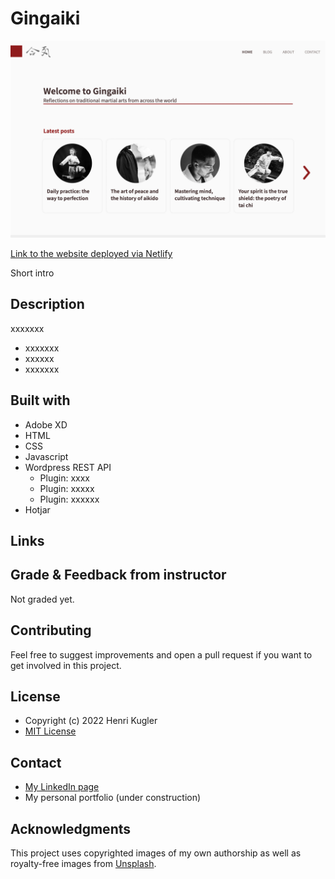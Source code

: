 # Gingaiki

![image](./assets/screenshot-gingaiki.jpg)

[Link to the website deployed via Netlify](https://heartfelt-pegasus-4adc58.netlify.app/index.html)

Short intro

## Description

xxxxxxx

- xxxxxxx
- xxxxxx
- xxxxxxx

## Built with

- Adobe XD
- HTML
- CSS
- Javascript
- Wordpress REST API
  - Plugin: xxxx
  - Plugin: xxxxx
  - Plugin: xxxxxx
- Hotjar

## Links

<!-- - [Mid-fidelity web prototype](https://xd.adobe.com/view/b08399c0-a725-4348-ac92-9de243d70591-e5d0/);
- [Low-fidelity mobile prototype](https://xd.adobe.com/view/5ea1f10f-8843-4eb2-893d-083f197a63ee-0bf2/);
- [Gantt chart](https://app.instagantt.com/shared/61be4727d4b9055cb29e34dd);
- [Full report](https://shared-assets.adobe.com/link/e01001d4-0f56-4825-7ed8-391135a7e4d7). -->

## Grade & Feedback from instructor

Not graded yet.

<!-- **Grade:** X

**Appealing design:** 2,75 / 3

_Comment: The site looks great. Fonts and colors well chosen. Easy to navigate site. Ideally, projects are delivered as though they’re ready to go live for a client._

**Technically efficient:** 4 / 4

*\_*Comment: HTML is neat, bug-free and semantic. CSS is organised and follows DRY principles. No issues on the technical side.\*

**WCAG guidelines, content management and SEO:** 2 / 2

*\_*Comment: The blue text on the blue background is AA but not AAA compliant. Good if you can get AAA compliance but no points deduction.\*

**Report:** 1 / 1

_Comment: Well thought through report. Nice to read the student’s holistic thinking including topics like ED&I Very little to fault in the project._

### Marking Criteria

- Can apply vocational knowledge to practical problems in web development with emphasis on design process, aesthetics and the use of HTML and CSS;
- Can apply vocational knowledge to practical problems in web development with emphasis on design process, aesthetics and the use of HTML and CSS;
- Masters industry-relevant tools, techniques and expressions in design process and development of websites in accordance with regulations and guidelines for universal design;
- Can study and document his/her own work processes and identify design related issues and what measures needs to be implemented. -->

## Contributing

Feel free to suggest improvements and open a pull request if you want to get involved in this project.

## License

- Copyright (c) 2022 Henri Kugler
- [MIT License](/LICENSE)

## Contact

- [My LinkedIn page](https://www.linkedin.com/in/henri-kugler-78218422b/)
- My personal portfolio (under construction)

## Acknowledgments

This project uses copyrighted images of my own authorship as well as royalty-free images from [Unsplash](https://unsplash.com).
